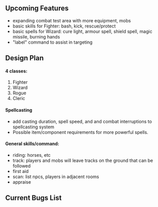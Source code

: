 





## Upcoming Features
* expanding combat test area with more equipment, mobs
* basic skills for Fighter: bash, kick, rescue/protect
* basic spells for Wizard: cure light, armour spell, shield spell, magic missile, burning hands
* "label" command to assist in targeting 


## Design Plan

#### 4 classes:
  1. Fighter
  2. Wizard
  3. Rogue
  4. Cleric

#### Spellcasting
  * add casting duration, spell speed, and and combat interruptions to spellcasting system
  * Possible item/component requirements for more powerful spells.

#### General skills/command:
  * riding: horses, etc
  * track: players and mobs will leave tracks on the ground that can be followed 
  * first aid
  * scan: list npcs, players in adjacent rooms
  * appraise

## Current Bugs List
